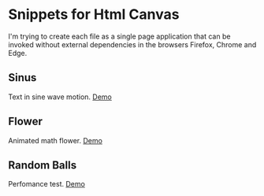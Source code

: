 # Snippets for Html Canvas
I'm trying to create each file as a single page application that can be invoked without external dependencies in the browsers Firefox, Chrome and Edge.

## Sinus
Text in sine wave motion. [Demo](https://codepen.io/k3yro/project/full/AoYVqJ "Codepen Website")

## Flower
Animated math flower. [Demo](https://www.w3schools.com/code/tryit.asp?filename=G5P2CP9ENN4A "W3Schools Website")

## Random Balls
Perfomance test. [Demo](https://www.w3schools.com/code/tryit.asp?filename=G5P2P7N5SYZ9 "W3Schools Website")
